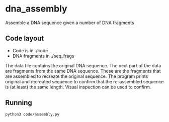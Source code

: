 # dna_assembly
Assemble a DNA sequence given a number of DNA fragments

## Code layout

- Code is in ./code
- DNA fragments in ./seq_frags

The data file contains the original DNA sequence. The next part of the data are fragments from the same DNA sequence. These are the fragments that are assembled to recreate the original sequence. The program prints original and recreated sequence to confirm that the re-assembled sequence is (at least) the same length. Visual inspection can be used to confirm.

## Running

```
python3 code/assembly.py
```
